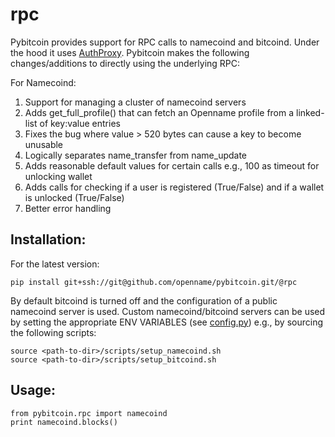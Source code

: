 rpc
=======

Pybitcoin provides support for RPC calls to namecoind and bitcoind. Under the hood it uses [AuthProxy](https://github.com/jgarzik/python-bitcoinrpc). Pybitcoin makes the following changes/additions to directly using the underlying RPC: 

For Namecoind:

  1. Support for managing a cluster of namecoind servers
  2. Adds get_full_profile() that can fetch an Openname profile from a linked-list of key:value entries
  3. Fixes the bug where value > 520 bytes can cause a key to become unusable
  4. Logically separates name_transfer from name_update 
  5. Adds reasonable default values for certain calls e.g., 100 as timeout for unlocking wallet
  6. Adds calls for checking if a user is registered (True/False) and if a wallet is unlocked (True/False)
  7. Better error handling 
  
## Installation:

For the latest version:

```
pip install git+ssh://git@github.com/openname/pybitcoin.git/@rpc
```

By default bitcoind is turned off and the configuration of a public namecoind server is used. Custom namecoind/bitcoind servers can be used by setting the appropriate ENV VARIABLES (see [config.py](coinrpc/config.py)) e.g., by sourcing the following scripts:

```
source <path-to-dir>/scripts/setup_namecoind.sh 
source <path-to-dir>/scripts/setup_bitcoind.sh
```

## Usage: 

```
from pybitcoin.rpc import namecoind
print namecoind.blocks()
```
